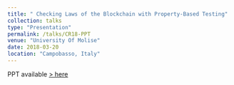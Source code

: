 ```yaml
---
title: " Checking Laws of the Blockchain with Property-Based Testing"
collection: talks
type: "Presentation"
permalink: /talks/CR18-PPT
venue: "University Of Molise"
date: 2018-03-20
location: "Campobasso, Italy"
---
```

PPT available [> here](https://github.com/mayank0403/mayank0403.github.io/files/CR18-PPT.pdf)
